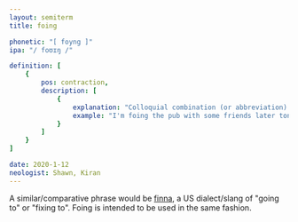 ```yaml
---
layout: semiterm
title: foing

phonetic: "[ foyng ]"
ipa: "/ foʊɪŋ /"

definition: [
	{
		pos: contraction,
		description: [
			{
				explanation: "Colloquial combination (or abbreviation) of \"going to\".",
				example: "I'm foing the pub with some friends later tonight."
			}
		]
	}
]

date: 2020-1-12
neologist: Shawn, Kiran
---
```


<p class="info-text">A similar/comparative phrase would be <a class="inline" href='https://en.wiktionary.org/wiki/finna' target="_blank">finna</a>, a US dialect/slang of "going to" or "fixing to". Foing is intended to be used in the same fashion.</p>
